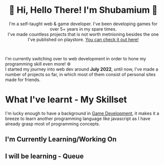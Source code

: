 <h1 align="center">👋 Hi, Hello There! I'm Shubamium 🐧</h1>
<p align="center">I'm a self-taught web & game developer. I've been developing games for over 5+ years in my spare times.<br>
I've made countless projects that is not worth metnioning besides the one I've published on playstore. 
<a href="https://play.google.com/store/apps/details?id=com.Shubamium.Ligma">You can check it out here!</a></p>
<br>

I'm currently switching over to web development in order to hone my programming skill even more! ⚙️<br>
I started my journey into web dev around **July 2022**, until now, I've made a number of projects so far, in which most of them consist of personal sites made for friends.


<h1>What I've learnt - My Skillset</h1>
I'm lucky enough to have a background in <u>Game Development</u>, it makes it a breeze to learn another programming language like javascript as I have already grasp most of programming concepts.
<br>

<h2>I'm Currently Learning/Working On</h2>

<h2>I will be learning - Queue</h2>
